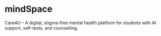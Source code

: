# mindSpace
Care4U – A digital, stigma-free mental health platform for students with AI support, self-tests, and counselling.
